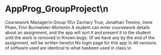 # AppProg_GroupProject\n
Coursework Manager\n
Group 15\n
Zachary True, Jonathan Trevino, Irene Pham, Finn Burmeister-Morton\n
A student can enter coursework details about an assignment, and the app will sort it and present it to the student until the work is removed.\n
Known bugs: (If we have any by the end of the assignment, will be written here)\n
No login page for this app.\n
All versions of software used are identical to what hasbeen used in class.\n
